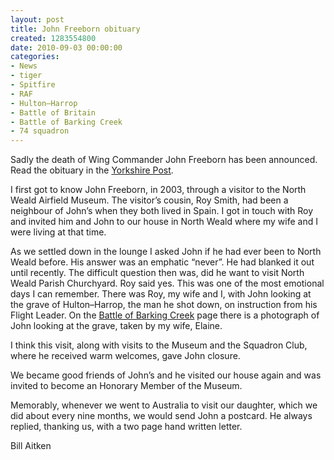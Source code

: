 ```yaml
---
layout: post
title: John Freeborn obituary
created: 1283554800
date: 2010-09-03 00:00:00
categories:
- News
- tiger
- Spitfire
- RAF
- Hulton–Harrop
- Battle of Britain
- Battle of Barking Creek
- 74 squadron
---
```

Sadly the death of Wing Commander John Freeborn has been announced.  Read the obituary in the <a href="http://www.yorkshirepost.co.uk/obituaries/John-Freeborn.6512605.jp">Yorkshire Post</a>.

I first got to know John Freeborn, in 2003, through a visitor to the North Weald Airfield Museum.  The visitor’s cousin, Roy Smith, had been a neighbour of John’s when they both lived in Spain. I got in touch with Roy and invited him and John to our house in North Weald where my wife and I were living at that time.

As we settled down in the lounge I asked John if he had ever been to North Weald before.  His answer was an emphatic “never”.  He had blanked it out until recently.  The difficult question then was, did he want to visit North Weald Parish Churchyard.  Roy said yes.  This was one of the most emotional days I can remember.  There was Roy, my wife and I, with John looking at the grave of Hulton–Harrop, the man he shot down, on instruction from his Flight Leader.  On the <a href="http://www.northwealdairfieldhistory.org/content/battle-barking-creek">Battle of Barking Creek</a> page there is a photograph of John looking at the grave, taken by my wife, Elaine.

I think this visit, along with visits to the Museum and the Squadron Club, where he received warm welcomes, gave John closure.

We became good friends of John’s and he visited our house again and was invited to become an Honorary Member of the Museum.

Memorably, whenever we went to Australia to visit our daughter, which we did about every nine months, we would send John a postcard.  He always replied, thanking us, with a two page hand written letter.

Bill Aitken
